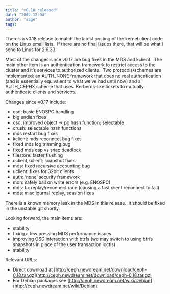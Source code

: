 ```yaml
---
title: "v0.18 released"
date: "2009-12-04"
author: "sage"
tags: 
---
```


There’s a v0.18 release to match the latest posting of the kernel client code on the Linux email lists.  If there are no final issues there, that will be what I send to Linus for 2.6.33.

Most of the changes since v0.17 are bug fixes in the MDS and kclient.  The main other item is an authentication framework to restrict access to the cluster and it’s services to authorized clients.  Two protocols/schemes are implemented: an AUTH\_NONE framework that does no real authentication (and is essentially equivalent to what we’ve had until now) and a AUTH\_CEPHX scheme that uses  Kerberos-like tickets to mutually authenticate clients and services.

Changes since v0.17 include:

- osd: basic ENOSPC handling
- big endian fixes
- osd: improved object -> pg hash function; selectable
- crush: selectable hash functions
- mds restart bug fixes
- kclient: mds reconnect bug fixes
- fixed mds log trimming bug
- fixed mds cap vs snap deadlock
- filestore: faster flushing
- uclient,kclient: snapshot fixes
- mds: fixed recursive accounting bug
- uclient: fixes for 32bit clients
- auth: ‘none’ security framework
- mon: safely bail on write errors (e.g. ENOSPC)
- mds: fix replay/reconnect race (causing a fast client reconnect to fail)
- mds: misc journal replay, session fixes

There is a known memory leak in the MDS in this release.  It should be fixed in the unstable git shortly.

Looking forward, the main items are:

- stability
- fixing a few pressing MDS performance issues
- improving OSD interaction with btrfs (we may switch to using btrfs snapshots in place of the user transaction ioctls)
- stability

Relevant URLs:

- Direct download at [http://ceph.newdream.net/download/ceph-0.18.tar.gz](http://ceph.newdream.net/download/ceph-0.18.tar.gz)
- For Debian packages see [http://ceph.newdream.net/wiki/Debian](http://ceph.newdream.net/wiki/Debian)

